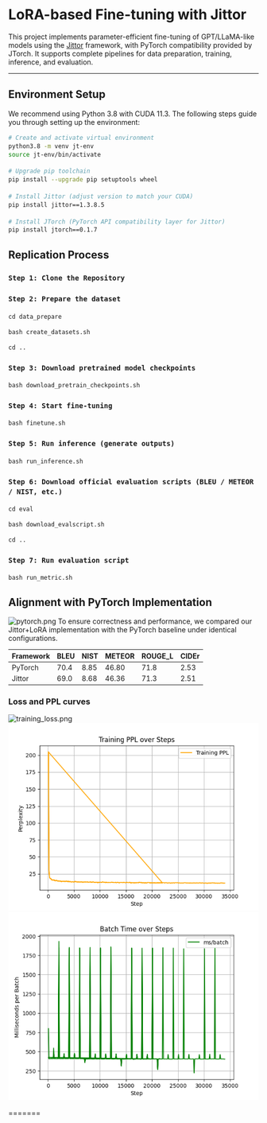 #  LoRA-based Fine-tuning with Jittor

This project implements parameter-efficient fine-tuning of GPT/LLaMA-like models using the [Jittor](https://cg.cs.tsinghua.edu.cn/jittor/) framework, with PyTorch compatibility provided by JTorch. It supports complete pipelines for data preparation, training, inference, and evaluation.

---

## Environment Setup

We recommend using Python 3.8 with CUDA 11.3. The following steps guide you through setting up the environment:

```bash
# Create and activate virtual environment
python3.8 -m venv jt-env
source jt-env/bin/activate

# Upgrade pip toolchain
pip install --upgrade pip setuptools wheel

# Install Jittor (adjust version to match your CUDA)
pip install jittor==1.3.8.5

# Install JTorch (PyTorch API compatibility layer for Jittor)
pip install jtorch==0.1.7
```
## Replication Process
### `Step 1: Clone the Repository`
### `Step 2: Prepare the dataset`
`cd data_prepare`

`bash create_datasets.sh`

`cd ..`

### `Step 3: Download pretrained model checkpoints`

`bash download_pretrain_checkpoints.sh`

### `Step 4: Start fine-tuning`

`bash finetune.sh`

### `Step 5: Run inference (generate outputs)`

`bash run_inference.sh`

### `Step 6: Download official evaluation scripts (BLEU / METEOR / NIST, etc.)`

`cd eval`

`bash download_evalscript.sh`

`cd ..`

### `Step 7: Run evaluation script`

`bash run_metric.sh`


##  Alignment with PyTorch Implementation
![pytorch.png](figures/LoRA_GPT.png)
To ensure correctness and performance, we compared our Jittor+LoRA implementation with the PyTorch baseline under identical configurations.

| Framework | BLEU  | NIST  | METEOR | ROUGE_L | CIDEr|
|-----------|-------|-------|--------|---------|------|
| PyTorch   | 70.4  | 8.85  | 46.80  | 71.8    | 2.53 |
| Jittor    | 69.0  | 8.68  | 46.36  | 71.3    | 2.51 |


###  Loss and PPL curves

![training_loss.png](figures/train_avgloss.png)
![training_PPL.png](figures/train_ppl.png)
![training_ms_batch.png](figures/train_ms_batch.png)

=======
